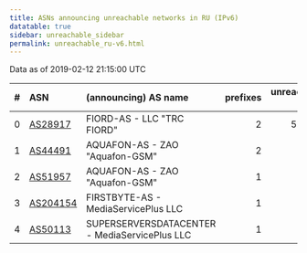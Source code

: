 ```yaml
---
title: ASNs announcing unreachable networks in RU (IPv6)
datatable: true
sidebar: unreachable_sidebar
permalink: unreachable_ru-v6.html
---
```


Data as of 2019-02-12 21:15:00 UTC


<div class="datatable-begin"></div>

|   # | ASN                                      | (announcing) AS name                          |   prefixes |   unreachable /48s |
|----:|:-----------------------------------------|:----------------------------------------------|-----------:|-------------------:|
|   0 | [AS28917](unreachable_AS28917-v6.html)   | FIORD-AS - LLC "TRC FIORD"                    |          2 |             524289 |
|   1 | [AS44491](unreachable_AS44491-v6.html)   | AQUAFON-AS - ZAO "Aquafon-GSM"                |          2 |                  2 |
|   2 | [AS51957](unreachable_AS51957-v6.html)   | AQUAFON-AS - ZAO "Aquafon-GSM"                |          1 |                  1 |
|   3 | [AS204154](unreachable_AS204154-v6.html) | FIRSTBYTE-AS - MediaServicePlus LLC           |          1 |                  1 |
|   4 | [AS50113](unreachable_AS50113-v6.html)   | SUPERSERVERSDATACENTER - MediaServicePlus LLC |          1 |                  1 |

<div class="datatable-end"></div>